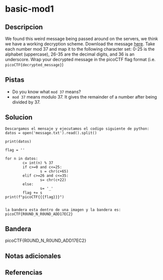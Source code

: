 # basic-mod1

## Descripcion
We found this weird message being passed around on the servers, we think we have a working decryption scheme. Download the message [here](https://artifacts.picoctf.net/c/129/message.txt). Take each number mod 37 and map it to the following character set: 0-25 is the alphabet (uppercase), 26-35 are the decimal digits, and 36 is an underscore. Wrap your decrypted message in the picoCTF flag format (i.e. `picoCTF{decrypted_message}`)
## Pistas
- Do you know what `mod 37` means?
- `mod 37` means modulo 37. It gives the remainder of a number after being divided by 37.
## Solucion
```
Descargamos el mensaje y ejecutamos el codigo siguiente de python:
datos = open('message.txt').read().split()

print(datos)

flag = ''

for n in datos:
        c= int(n) % 37
        if c>=0 and c<=25:
                s = chr(c+65)
        elif c>=26 and c<=35:
                s= chr(c+22)
        else:
                s= '_'
        flag += s
print(f"picoCTF{{{flag}}}")


la bandera esta dentro de una imagen y la bandera es:
picoCTF{R0UND_N_R0UND_ADD17EC2}

```

## Bandera

picoCTF{R0UND_N_R0UND_ADD17EC2}

## Notas adicionales

## Referencias
